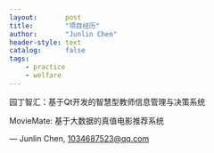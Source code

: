 ```yaml
---
layout:       post
title:        "项目经历"
author:       "Junlin Chen"
header-style: text
catalog:      false
tags:
    - practice
    - welfare
---
```


> 

园丁智汇：基于Qt开发的智慧型教师信息管理与决策系统

MovieMate: 基于大数据的真值电影推荐系统


— Junlin Chen, 1034687523@qq.com
